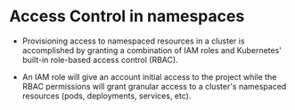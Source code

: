 # Access Control in namespaces
- Provisioning access to namespaced resources in a cluster is accomplished by granting a combination of IAM roles and Kubernetes' built-in role-based access control (RBAC).

- An IAM role will give an account initial access to the project while the RBAC permissions will grant granular access to a cluster's namespaced resources (pods, deployments, services, etc).


